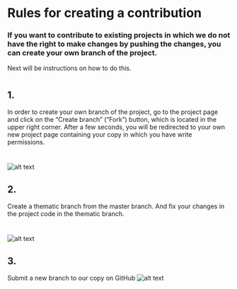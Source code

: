 # Rules for creating a contribution

### If you want to contribute to existing projects in which we do not have the right to make changes by pushing the changes, you can create your own branch of the project.
 Next will be instructions on how to do this.
 #
 #
 #
## 1.
In order to create your own branch of the project, go to the project page and click on the “Create branch” 
(“Fork”) button, which is located in the upper right corner. After a few seconds, you will be redirected to your own new project page containing your copy in which you have write permissions.
#
![alt text](https://sun1-86.userapi.com/KP4xTGzMrZl-JBOx-8LzRST_2M4wBITm9T_aFg/C9gA-Ycj1XE.jpg "Fork")
## 2.
Create a thematic branch from the master branch. And fix your changes in the project code in the thematic branch.
#
![alt text](https://sun1-24.userapi.com/mfL0g0Hz-9r7m58w58oRHAhzz_BxQYBD5I3kJg/UefW8KopdPg.jpg "Your thematic branch")
## 3.
Submit a new branch to our copy on GitHub
![alt text](https://sun1-87.userapi.com/A449fZ2QaSAU-aRDFPcWCiDnPJpdP_2o0vRMcw/aRmlgc3TY7Y.jpg "Your thematic branch")
